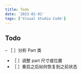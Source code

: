 ```yaml
---
title: Todo
date: '2023-01-01'
tags: ['Visual Studio Code']
---
```


## Todo

– ［ ］分析 Part 类

- ［ ］调整 part 尺寸或位置
- ［ ］重启之后如何恢复到之前状态
